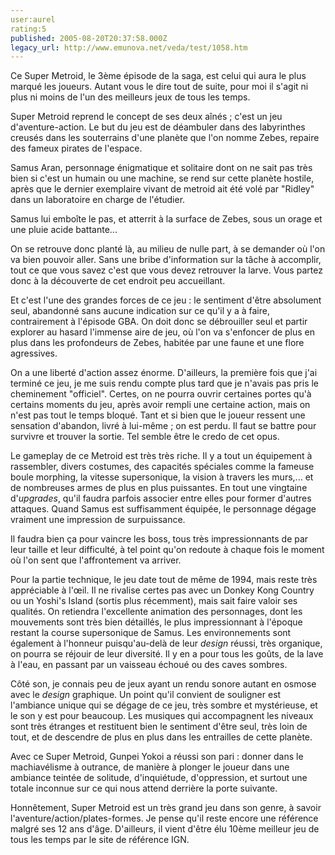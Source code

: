 ```yaml
---
user:aurel
rating:5
published: 2005-08-20T20:37:58.000Z
legacy_url: http://www.emunova.net/veda/test/1058.htm
---
```

Ce Super Metroid, le 3ème épisode de la saga, est celui qui aura le plus marqué les joueurs. Autant vous le dire tout de suite, pour moi il s'agit ni plus ni moins de l'un des meilleurs jeux de tous les temps.  

  

Super Metroid reprend le concept de ses deux aînés ; c'est un jeu d'aventure-action. Le but du jeu est de déambuler dans des labyrinthes creusés dans les souterrains d'une planète que l'on nomme Zebes, repaire des fameux pirates de l'espace.  

  

Samus Aran, personnage énigmatique et solitaire dont on ne sait pas très bien si c'est un humain ou une machine, se rend sur cette planète hostile, après que le dernier exemplaire vivant de metroid ait été volé par "Ridley" dans un laboratoire en charge de l'étudier.  

Samus lui emboîte le pas, et atterrit à la surface de Zebes, sous un orage et une pluie acide battante...  

  

On se retrouve donc planté là, au milieu de nulle part, à se demander où l'on va bien pouvoir aller. Sans une bribe d'information sur la tâche à accomplir, tout ce que vous savez c'est que vous devez retrouver la larve. Vous partez donc à la découverte de cet endroit peu accueillant.  

Et c'est l'une des grandes forces de ce jeu : le sentiment d'être absolument seul, abandonné sans aucune indication sur ce qu'il y a à faire, contrairement à l'épisode GBA. On doit donc se débrouiller seul et partir explorer au hasard l'immense aire de jeu, où l'on va s'enfoncer de plus en plus dans les profondeurs de Zebes, habitée par une faune et une flore agressives.  

  

On a une liberté d'action assez énorme. D'ailleurs, la première fois que j'ai terminé ce jeu, je me suis rendu compte plus tard que je n'avais pas pris le cheminement "officiel". Certes, on ne pourra ouvrir certaines portes qu'à certains moments du jeu, après avoir rempli une certaine action, mais on n'est pas tout le temps bloqué. Tant et si bien que le joueur ressent une sensation d'abandon, livré à lui-même ; on est perdu. Il faut se battre pour survivre et trouver la sortie. Tel semble être le credo de cet opus.  

  

Le gameplay de ce Metroid est très très riche. Il y a tout un équipement à rassembler, divers costumes, des capacités spéciales comme la fameuse boule morphing, la vitesse supersonique, la vision à travers les murs,... et de nombreuses armes de plus en plus puissantes. En tout une vingtaine d'_upgrades_, qu'il faudra parfois associer entre elles pour former d'autres attaques. Quand Samus est suffisamment équipée, le personnage dégage vraiment une impression de surpuissance.  

Il faudra bien ça pour vaincre les boss, tous très impressionnants de par leur taille et leur difficulté, à tel point qu'on redoute à chaque fois le moment où l'on sent que l'affrontement va arriver.  

  

Pour la partie technique, le jeu date tout de même de 1994, mais reste très appréciable à l'œil. Il ne rivalise certes pas avec un Donkey Kong Country ou un Yoshi's Island (sortis plus récemment), mais sait faire valoir ses qualités. On retiendra l'excellente animation des personnages, dont les mouvements sont très bien détaillés, le plus impressionnant à l'époque restant la course supersonique de Samus. Les environnements sont également à l'honneur puisqu'au-delà de leur _design_ réussi, très organique, on pourra se réjouir de leur diversité. Il y en a pour tous les goûts, de la lave à l'eau, en passant par un vaisseau échoué ou des caves sombres.  

  

Côté son, je connais peu de jeux ayant un rendu sonore autant en osmose avec le _design_ graphique. Un point qu'il convient de souligner est l'ambiance unique qui se dégage de ce jeu, très sombre et mystérieuse, et le son y est pour beaucoup. Les musiques qui accompagnent les niveaux sont très étranges et restituent bien le sentiment d'être seul, très loin de tout, et de descendre de plus en plus dans les entrailles de cette planète.  

  

Avec ce Super Metroid, Gunpei Yokoi a réussi son pari : donner dans le machiavélisme à outrance, de manière à plonger le joueur dans une ambiance teintée de solitude, d'inquiétude, d'oppression, et surtout une totale inconnue sur ce qui nous attend derrière la porte suivante.  

  

Honnêtement, Super Metroid est un très grand jeu dans son genre, à savoir l'aventure/action/plates-formes. Je pense qu'il reste encore une référence malgré ses 12 ans d'âge. D'ailleurs, il vient d'être élu 10ème meilleur jeu de tous les temps par le site de référence IGN.